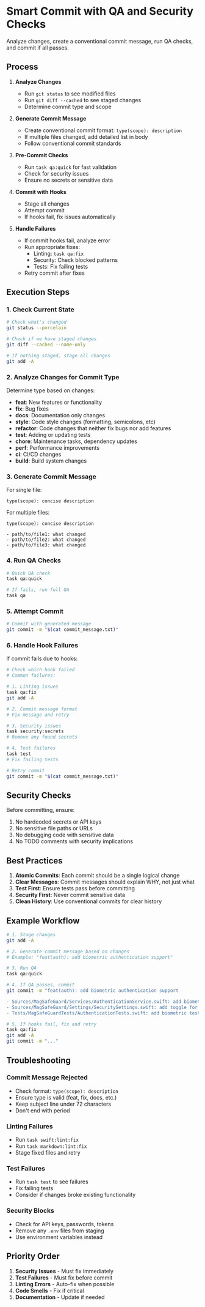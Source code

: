 # Smart Commit with QA and Security Checks

Analyze changes, create a conventional commit message, run QA checks, and commit if all passes.

## Process

1. **Analyze Changes**
   - Run `git status` to see modified files
   - Run `git diff --cached` to see staged changes
   - Determine commit type and scope

2. **Generate Commit Message**
   - Create conventional commit format: `type(scope): description`
   - If multiple files changed, add detailed list in body
   - Follow conventional commit standards

3. **Pre-Commit Checks**
   - Run `task qa:quick` for fast validation
   - Check for security issues
   - Ensure no secrets or sensitive data

4. **Commit with Hooks**
   - Stage all changes
   - Attempt commit
   - If hooks fail, fix issues automatically

5. **Handle Failures**
   - If commit hooks fail, analyze error
   - Run appropriate fixes:
     - Linting: `task qa:fix`
     - Security: Check blocked patterns
     - Tests: Fix failing tests
   - Retry commit after fixes

## Execution Steps

### 1. Check Current State

```bash
# Check what's changed
git status --porcelain

# Check if we have staged changes
git diff --cached --name-only

# If nothing staged, stage all changes
git add -A
```

### 2. Analyze Changes for Commit Type

Determine type based on changes:
- **feat**: New features or functionality
- **fix**: Bug fixes
- **docs**: Documentation only changes
- **style**: Code style changes (formatting, semicolons, etc)
- **refactor**: Code changes that neither fix bugs nor add features
- **test**: Adding or updating tests
- **chore**: Maintenance tasks, dependency updates
- **perf**: Performance improvements
- **ci**: CI/CD changes
- **build**: Build system changes

### 3. Generate Commit Message

For single file:
```
type(scope): concise description
```

For multiple files:
```
type(scope): concise description

- path/to/file1: what changed
- path/to/file2: what changed
- path/to/file3: what changed
```

### 4. Run QA Checks

```bash
# Quick QA check
task qa:quick

# If fails, run full QA
task qa
```

### 5. Attempt Commit

```bash
# Commit with generated message
git commit -m "$(cat commit_message.txt)"
```

### 6. Handle Hook Failures

If commit fails due to hooks:

```bash
# Check which hook failed
# Common failures:

# 1. Linting issues
task qa:fix
git add -A

# 2. Commit message format
# Fix message and retry

# 3. Security issues
task security:secrets
# Remove any found secrets

# 4. Test failures
task test
# Fix failing tests

# Retry commit
git commit -m "$(cat commit_message.txt)"
```

## Security Checks

Before committing, ensure:
1. No hardcoded secrets or API keys
2. No sensitive file paths or URLs
3. No debugging code with sensitive data
4. No TODO comments with security implications

## Best Practices

1. **Atomic Commits**: Each commit should be a single logical change
2. **Clear Messages**: Commit messages should explain WHY, not just what
3. **Test First**: Ensure tests pass before committing
4. **Security First**: Never commit sensitive data
5. **Clean History**: Use conventional commits for clear history

## Example Workflow

```bash
# 1. Stage changes
git add -A

# 2. Generate commit message based on changes
# Example: "feat(auth): add biometric authentication support"

# 3. Run QA
task qa:quick

# 4. If QA passes, commit
git commit -m "feat(auth): add biometric authentication support

- Sources/MagSafeGuard/Services/AuthenticationService.swift: add biometric auth
- Sources/MagSafeGuard/Settings/SecuritySettings.swift: add toggle for biometric
- Tests/MagSafeGuardTests/AuthenticationTests.swift: add biometric tests"

# 5. If hooks fail, fix and retry
task qa:fix
git add -A
git commit -m "..."
```

## Troubleshooting

### Commit Message Rejected
- Check format: `type(scope): description`
- Ensure type is valid (feat, fix, docs, etc.)
- Keep subject line under 72 characters
- Don't end with period

### Linting Failures
- Run `task swift:lint:fix`
- Run `task markdown:lint:fix`
- Stage fixed files and retry

### Test Failures
- Run `task test` to see failures
- Fix failing tests
- Consider if changes broke existing functionality

### Security Blocks
- Check for API keys, passwords, tokens
- Remove any `.env` files from staging
- Use environment variables instead

## Priority Order

1. **Security Issues** - Must fix immediately
2. **Test Failures** - Must fix before commit
3. **Linting Errors** - Auto-fix when possible
4. **Code Smells** - Fix if critical
5. **Documentation** - Update if needed